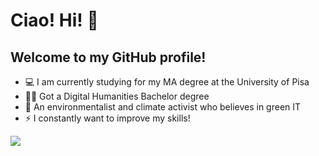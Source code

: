 # Ciao! Hi! 👋
## Welcome to my GitHub profile! 
- 💻 I am currently studying for my MA degree at the University of Pisa
- 👩‍🎓 Got a Digital Humanities Bachelor degree
- 🌱 An environmentalist and climate activist who believes in green IT
- ⚡ I constantly want to improve my skills! 
<!--
<a href="https://github.com/anuraghazra/github-readme-stats">
  <img align="center" src="https://github-readme-stats.vercel.app/api?username=francescapoli98&show_icons=true&theme=aura_dark" />
</a>
</br> 
</br> -->
<a href="https://github.com/anuraghazra/github-readme-stats">
  <img align="center" src="https://github-readme-stats.vercel.app/api/top-langs/?username=francescapoli98&layout=compact&theme=aura_dark" />
</a>



<!--
**francescapoli98/francescapoli98** is a ✨ _special_ ✨ repository because its `README.md` (this file) appears on your GitHub profile.

Here are some ideas to get you started:

- 🔭 I’m currently working on ...
- 🌱 I’m currently learning ...
- 👯 I’m looking to collaborate on ...
- 🤔 I’m looking for help with ...
- 💬 Ask me about ...
- 📫 How to reach me: ...
- 😄 Pronouns: ...
- ⚡ Fun fact: ...
-->
